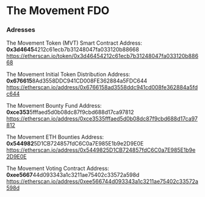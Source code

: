 # The Movement FDO

### Adresses

The Movement Token (MVT) Smart Contract Address: **0x3d4645**4212c61ecb7b31248047fa033120b88668
https://etherscan.io/token/0x3d46454212c61ecb7b31248047fa033120b88668

The Movement Initial Token Distribution Address: **0x676615**8Ad3558DDC941CD008FE362884a5FDC644
https://etherscan.io/address/0x6766158ad3558ddc941cd008fe362884a5fdc644

The Movement Bounty Fund Address: **0xce353**5fffaed5d0b08dc87f9cbd688d17ca97812
https://etherscan.io/address/0xce3535fffaed5d0b08dc87f9cbd688d17ca97812

The Movement ETH Bounties Address: **0x544982**5D1CB724857fdC6C0a7E985E1b9e2D9E0E
https://etherscan.io/address/0x5449825D1CB724857fdC6C0a7E985E1b9e2D9E0E

The Movement Voting Contract Address: **0xee5667**44d093343a1c3211ae75402c33572a598d
https://etherscan.io/address/0xee566744d093343a1c3211ae75402c33572a598d

